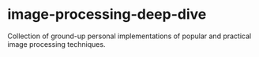 # image-processing-deep-dive
Collection of ground-up personal implementations of popular and practical image processing techniques.
